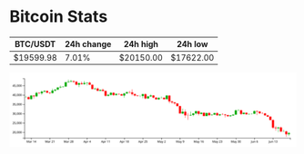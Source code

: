 # Bitcoin Stats

BTC/USDT|24h change|24h high|24h low|
|---|---|---|---|
|$19599.98|7.01%|$20150.00|$17622.00|

<img src="./chart.svg">
